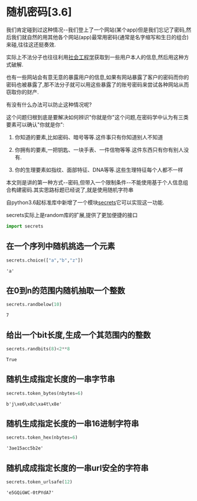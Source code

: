 
# 随机密码[3.6]


我们肯定碰到过这种情况--我们登上了一个网站(某个app)但是我们忘记了密码,然后我们就自然的用其他各个网站(app)最常用密码(通常是名字缩写和生日的组合)来碰,往往这还挺奏效.

实际上不法分子也往往利用[社会工程学](https://baike.baidu.com/item/%E7%A4%BE%E4%BC%9A%E5%B7%A5%E7%A8%8B%E5%AD%A6/2136830?fr=aladdin)获取到一些用户本人的信息,然后用这种方式破解.

也有一些网站会有意无意的暴露用户的信息,如果有网站暴露了客户的密码而你的密码也被暴露了,那不法分子就可以用这些暴露了的账号密码来尝试各种网站从而窃取你的财产.

有没有什么办法可以防止这种情况呢?

这个问题归根到底是要解决如何辨识"你就是你"这个问题,在密码学中认为有三类要素可以确认"你就是你":

1. 你知道的要素,比如密码、暗号等等.这件事只有你知道别人不知道

2. 你拥有的要素,一把钥匙、一块手表、一件信物等等.这件东西只有你有别人没有.

3. 你的生理要素如指纹、面部特征、DNA等等.这些生理特征每个人都不一样

本文则是讲的第一种方式--密码,但带入一个限制条件--不能使用基于个人信息组合构建密码.其实思路标题已经说了,就是使用随机字符串

自python3.6起标准库中新增了一个模块[secrets](https://docs.python.org/3/library/secrets.html)它可以实现这一功能.

secrets实际上是random库的扩展,提供了更加便捷的接口


```python
import secrets
```

## 在一个序列中随机挑选一个元素


```python
secrets.choice(["a","b","z"])
```




    'a'



## 在0到n的范围内随机抽取一个整数


```python
secrets.randbelow(10)
```




    7



## 给出一个bit长度,生成一个其范围内的整数


```python
secrets.randbits(8)<2**8
```




    True



## 随机生成指定长度的一串字节串


```python
secrets.token_bytes(nbytes=6)
```




    b'j\xe6\x8c\xa4t\x8e'



## 随机生成指定长度的一串16进制字符串


```python
secrets.token_hex(nbytes=6)
```




    '3ae15acc5b2e'



## 随机成成指定长度的一串url安全的字符串


```python
secrets.token_urlsafe(12)
```




    'e5GQiGWC-0tPYdA7'


